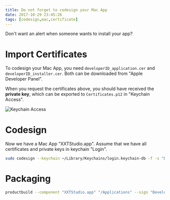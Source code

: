 ```yaml
---
title: Do not forget to codesign your Mac App
date: 2017-10-29 23:45:26
tags: [codesign,mac,certificate]
---
```


Don't want an alert when someone wants to install your app?

# Import Certificates

To codesign your Mac App, you need `developerID_application.cer` and `developerID_installer.cer`. Both can be downloaded from "Apple Developer Panel".

When you request the certificates above, you should have received the **private key**, which can be exported to `Certificates.p12` in "Keychain Access".

![Keychain Access](QQ20171030-113715.png)

# Codesign

Now we have a Mac App "XXTStudio.app".
Assume that we have all certificates and private keys in keychain "Login".

``` bash
sudo codesign --keychain ~/Library/Keychains/login.keychain-db -f -s "Developer ID Application: Zheng Wu (GXZ23M5TP2)" -v "XXTStudio.app" --deep
```

# Packaging

``` bash
productbuild --component "XXTStudio.app" "/Applications" --sign "Developer ID Installer: Zheng Wu (GXZ23M5TP2)" --product "XXTStudio.app/Contents/Info.plist" "XXTStudio_Mac.pkg"
```

